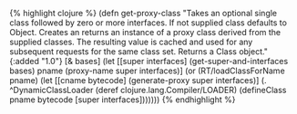 {% highlight clojure %}
(defn get-proxy-class 
  "Takes an optional single class followed by zero or more
  interfaces. If not supplied class defaults to Object.  Creates an
  returns an instance of a proxy class derived from the supplied
  classes. The resulting value is cached and used for any subsequent
  requests for the same class set. Returns a Class object."
  {:added "1.0"}
  [& bases]
    (let [[super interfaces] (get-super-and-interfaces bases)
          pname (proxy-name super interfaces)]
      (or (RT/loadClassForName pname)
          (let [[cname bytecode] (generate-proxy super interfaces)]
            (. ^DynamicClassLoader (deref clojure.lang.Compiler/LOADER) (defineClass pname bytecode [super interfaces]))))))
{% endhighlight %}
